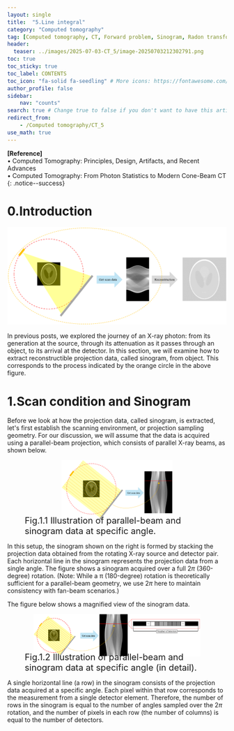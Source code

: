 ```yaml
---
layout: single
title:  "5.Line integral"
category: "Computed tomography"
tag: [Computed tomography, CT, Forward problem, Sinogram, Radon transform]
header:
  teaser: ../images/2025-07-03-CT_5/image-20250703212302791.png
toc: true
toc_sticky: true
toc_label: CONTENTS
toc_icon: "fa-solid fa-seedling" # More icons: https://fontawesome.com/v6/search?ic=free
author_profile: false
sidebar:
    nav: "counts"
search: true # Change true to false if you don't want to have this article be searched 
redirect_from:
    - /Computed tomography/CT_5
use_math: true
---
```


**[Reference]** <br>
$\bullet$ Computed Tomography: Principles, Design, Artifacts, and Recent Advances <br>
$\bullet$ Computed Tomography: From Photon Statistics to Modern Cone-Beam CT
{: .notice--success}

# 0.Introduction
![image-20250703212302791](../images/2025-07-03-CT_5/image-20250703212302791.png)

In previous posts, we explored the journey of an X-ray photon: from its generation at the source, through its attenuation as it passes through an object, to its arrival at the detector. In this section, we will examine how to extract reconstructible projection data, called sinogram, from object. This corresponds to the process indicated by the orange circle in the above figure.

# 1.Scan condition and Sinogram
Before we look at how the projection data, called sinogram, is extracted, let's first establish the scanning environment, or projection sampling geometry. For our discussion, we will assume that the data is acquired using a parallel-beam projection, which consists of parallel X-ray beams, as shown below.

<figure style="display: flex; flex-direction: column; align-items: center; margin-top: 0.5em; margin-bottom: 0.5em;">
  <img src="../images/2025-07-03-CT_5/image-20250706202334965.png" alt="Illustration of parallel-beam and sinogram data at specific angle." 
       style="width: 60%; height: auto;">
   <figcaption style="font-size: 20px; margin-top: -0.5em;">
   Fig.1.1 Illustration of parallel-beam and sinogram data at specific angle.
   </figcaption>
</figure> 

In this setup, the sinogram shown on the right is formed by stacking the projection data obtained from the rotating X-ray source and detector pair. 
Each horizontal line in the sinogram represents the projection data from a single angle. The figure shows a sinogram acquired over a full $2π$ (360-degree) rotation.
(Note: While a π (180-degree) rotation is theoretically sufficient for a parallel-beam geometry, we use $2π$ here to maintain consistency with fan-beam scenarios.)

The figure below shows a magnified view of the sinogram data. 

<figure style="display: flex; flex-direction: column; align-items: center; margin-top: 0.5em; margin-bottom: 0.5em;">
  <img src="../images/2025-07-03-CT_5/image-20250706205721790.png" alt="Illustration of parallel-beam and sinogram data at specific angle." 
       style="width: 90%; height: auto;">
   <figcaption style="font-size: 20px; margin-top: -0.5em;">
   Fig.1.2 Illustration of parallel-beam and sinogram data at specific angle (in detail).
   </figcaption>
</figure> 

A single horizontal line (a row) in the sinogram consists of the projection data acquired at a specific angle. 
Each pixel within that row corresponds to the measurement from a single detector element.
Therefore, the number of rows in the sinogram is equal to the number of angles sampled over the $2π$ rotation, and the number of pixels in each row (the number of columns) is equal to the number of detectors.


